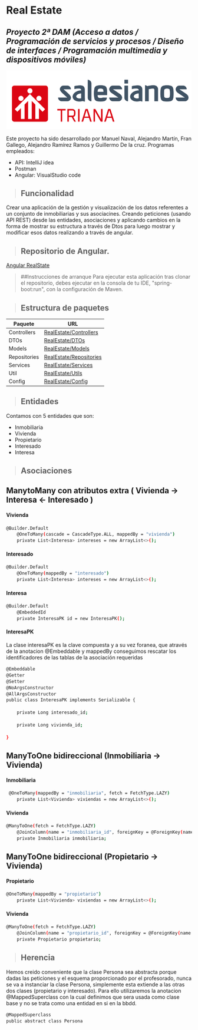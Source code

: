 # Real Estate
## _Proyecto 2ª DAM (Acceso a datos / Programación de servicios y procesos / Diseño de interfaces / Programación multimedia y dispositivos móviles)_

[![N|Solid](logo.png)](https://triana.salesianos.edu/colegio//nsolid)



Este proyecto ha sido desarrollado por Manuel Naval, Alejandro Martín, Fran Gallego, Alejandro Ramírez Ramos y Guillermo De la cruz.
Programas empleados:

- API: IntelliJ idea
- Postman
- Angular: VisualStudio code

>## Funcionalidad
  Crear una aplicación de la gestión y visualización de los datos referentes a un conjunto de inmobiliarias y sus asociacines.
  Creando peticiones (usando API REST) desde las entidades, asociaciones y aplicando cambios en la forma de mostrar su estructura a través de Dtos para luego mostrar y modificar esos datos realizando a través de angular.
  

>## Repositorio de Angular.
  [Angular RealState](https://github.com/miguelcamposedu/g4-realstate-frontend/tree/master/)
  
>##Instrucciones de arranque
  Para ejecutar esta aplicación tras clonar el repositorio, debes ejecutar en la consola de tu IDE, "spring-boot:run", con la configuración de Maven.


>## Estructura de paquetes
| Paquete | URL |
| ------ | ------ |
| Controllers | [RealEstate/Controllers](https://github.com/miguelcamposedu/g4-realstate-backend/tree/master/realEstate/src/main/java/realEstate/salesianos/triana/dam/realEstate/controllers) |
| DTOs | [RealEstate/DTOs](https://github.com/miguelcamposedu/g4-realstate-backend/tree/master/realEstate/src/main/java/realEstate/salesianos/triana/dam/realEstate/DTOs) |
| Models | [RealEstate/Models](https://github.com/miguelcamposedu/g4-realstate-backend/tree/master/realEstate/src/main/java/realEstate/salesianos/triana/dam/realEstate/models) |
| Repositories | [RealEstate/Repositories](https://github.com/miguelcamposedu/g4-realstate-backend/tree/master/realEstate/src/main/java/realEstate/salesianos/triana/dam/realEstate/repositories)
| Services | [RealEstate/Services](https://github.com/miguelcamposedu/g4-realstate-backend/tree/master/realEstate/src/main/java/realEstate/salesianos/triana/dam/realEstate/services)
| Util | [RealEstate/Utils](https://github.com/miguelcamposedu/g4-realstate-backend/tree/master/realEstate/src/main/java/realEstate/salesianos/triana/dam/realEstate/utils)
| Config | [RealEstate/Config](https://github.com/miguelcamposedu/g4-realstate-backend/tree/master/realEstate/src/main/java/realEstate/salesianos/triana/dam/realEstate/config)

>## Entidades
  Contamos con 5 entidades que son:
  - Inmobiliaria
  - Vivienda
  - Propietario 
  - Interesado
  - Interesa

  
>## Asociaciones
## ManytoMany con atributos extra ( Vivienda -> Interesa <- Interesado )

#### Vivienda
```sh
@Builder.Default
    @OneToMany(cascade = CascadeType.ALL, mappedBy = "vivienda")
    private List<Interesa> intereses = new ArrayList<>();
```
#### Interesado
```sh
@Builder.Default
    @OneToMany(mappedBy = "interesado")
    private List<Interesa> intereses = new ArrayList<>();
```
#### Interesa
```sh
@Builder.Default
    @EmbeddedId
    private InteresaPK id = new InteresaPK();
```
#### InteresaPK
La clase interesaPK es la clave compuesta y a su vez foranea, que através de la anotacion @Embeddable y mappedBy conseguimos rescatar los identificadores de las tablas de la asociación requeridas
```sh
@Embeddable
@Getter
@Setter
@NoArgsConstructor
@AllArgsConstructor
public class InteresaPK implements Serializable {

    private Long interesado_id;

    private Long vivienda_id;

}
```
## ManyToOne bidireccional (Inmobiliaria -> Vivienda)
#### Inmobiliaria
```sh
 @OneToMany(mappedBy = "inmobiliaria", fetch = FetchType.LAZY)
    private List<Vivienda> viviendas = new ArrayList<>();   
```
#### Vivienda
```sh
@ManyToOne(fetch = FetchType.LAZY)
    @JoinColumn(name = "inmobiliaria_id", foreignKey = @ForeignKey(name = "FK_VIVIENDA_INMOBILIARIA"))
    private Inmobiliaria inmobiliaria;
```

## ManyToOne bidireccional (Propietario -> Vivienda)
#### Propietario
```sh
@OneToMany(mappedBy = "propietario")
    private List<Vivienda> viviendas = new ArrayList<>();
```
#### Vivienda
```sh
@ManyToOne(fetch = FetchType.LAZY)
    @JoinColumn(name = "propietario_id", foreignKey = @ForeignKey(name = "FK_VIVIENDA_PROPIETARIO"))
    private Propietario propietario;
```
>## Herencia
Hemos creido conveniente que la clase Persona sea abstracta porque dadas las peticiones y el esquema proporcionado por el profesorado, nunca se va a instanciar la clase Persona, simplemente esta extiende a las otras dos clases (propietario y interesado). Para ello utilizaremos la anotacion @MappedSuperclass con la cual definimos que sera usada como clase base y no se trata como una entidad en si en la bbdd.
```sh
@MappedSuperclass
public abstract class Persona 
```
